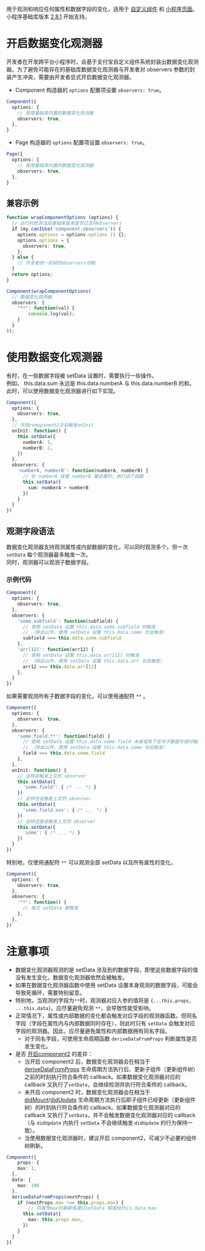 用于观测和响应任何属性和数据字段的变化，适用于 [自定义组件](https://opendocs.alipay.com/mini/framework/component_object) 和 [小程序页面](https://opendocs.alipay.com/mini/framework/page-detail)。<br />小程序基础库版本 [2.8.1](https://opendocs.alipay.com/mini/framework/lib-upgrade-v2) 开始支持。

# 开启数据变化观测器
开发者在开发跨平台小程序时，会基于支付宝自定义组件系统封装出数据变化观测器。为了避免可能存在的基础库数据变化观测器与开发者对 observers 参数的封装产生冲突，需要由开发者显式开启数据变化观测器。

- Component 构造器的 `options` 配置项设置 `observers: true`。
```typescript
Component({
  options: {
    // 使用基础库内置的数据变化观测器
    observers: true,
  },
} 
```

- Page 构造器的 `options` 配置项设置 `observers: true`。
```typescript
Page({
  options: {
    // 使用基础库内置的数据变化观测器
    observers: true,
  },
}
```

## 兼容示例
```typescript
function wrapComponentOptions (options) {
  // 运行时检测当前基础库版本是否已支持observers
  if (my.canIUse('component.observers')) {
    options.options = options.options || {};
    options.options = {
      observers: true,
    };
  } else {
  	// 开发者统一封装的observers功能
  }
  return options;
}

Component(wrapComponentOptions(
  // 数据变化观测器
  observers: {
    "**": function(val) {
    	console.log(val);
    }
  }
));
```

# 使用数据变化观测器
有时，在一些数据字段被 setData 设置时，需要执行一些操作。<br />例如， this.data.sum 永远是 this.data.numberA 与 this.data.numberB 的和。此时，可以使用数据变化观测器进行如下实现。
```typescript
Component({
  options: {
    observers: true,
  },
  // 开启comoponent2才会触发onInit
  onInit: function() {
    this.setData({
      numberA: 1,
      numberB: 2,
    })
  },
  observers: {
    'numberA, numberB': function(numberA, numberB) {
      // 在 numberA 或者 numberB 被设置时，执行这个函数
      this.setData({
        sum: numberA + numberB
      })
    }
  }
})
```

## 观测字段语法
数据变化观测器支持观测属性或内部数据的变化，可以同时观测多个。但一次 `setData` 每个观测器最多触发一次。<br />同时，观测器可以观测子数据字段。

### 示例代码
```typescript
Component({
  options: {
    observers: true,
  },
  observers: {
    'some.subfield': function(subfield) {
      // 使用 setData 设置 this.data.some.subfield 时触发
      // （除此以外，使用 setData 设置 this.data.some 也会触发）
      subfield === this.data.some.subfield
    },
    'arr[12]': function(arr12) {
      // 使用 setData 设置 this.data.arr[12] 时触发
      // （除此以外，使用 setData 设置 this.data.arr 也会触发）
      arr12 === this.data.arr[12]
    },
  }
})
```
如果需要观测所有子数据字段的变化，可以使用通配符 `**` 。
```typescript
Component({
  options: {
    observers: true,
  },
  observers: {
    'some.field.**': function(field) {
      // 使用 setData 设置 this.data.some.field 本身或其下任何子数据字段时触发
      // （除此以外，使用 setData 设置 this.data.some 也会触发）
      field === this.data.some.field
    },
  },
  onInit: function() {
    // 这样会触发上文的 observer
    this.setData({
      'some.field': { /* ... */ }
    })
    // 这样也会触发上文的 observer
    this.setData({
      'some.field.xxx': { /* ... */ }
    })
    // 这样还是会触发上文的 observer
    this.setData({
      'some': { /* ... */ }
    })
  }
})
```
特别地，仅使用通配符 `**` 可以观测全部 setData 以及所有属性的变化。
```typescript
Component({
  options: {
    observers: true,
  },
  observers: {
    '**': function() {
      // 每次 setData 都触发
    },
  },
})
```

# 注意事项

- 数据变化观测器观测的是 setData 涉及到的数据字段，即使这些数据字段的值没有发生变化，数据变化观测器依然会被触发。
- 如果在数据变化观测器函数中使用 setData 设置本身观测的数据字段，可能会导致死循环，需要特别留意。
- 特别地，当观测的字段为`**`时，观测器对应入参的值将是 `{...this.props, ...this.data}`。应尽量避免观测 `**`，会导致性能受影响。
- 正常情况下，属性或内部数据的变化都会触发对应字段的观测器函数。但同名字段（字段在属性内与内部数据同时存在），则此时只有 `setData` 会触发对应字段的观测器。因此，应尽量避免属性和内部数据拥有同名字段。
   - 对于同名字段，可使用生命周期函数 `deriveDataFromProps` 判断属性是否发生变化。
- 是否 [开启component2](https://opendocs.alipay.com/mini/framework/component-lifecycle) 的差异：
   - 当开启 component2 后，数据变化观测器会在相当于 [deriveDataFromProps](https://opendocs.alipay.com/mini/framework/component-lifecycle#deriveDataFromProps) 生命周期方法执行后、更新子组件（更新组件树）之前的时刻执行符合条件的 callback。如果数据变化观测器对应的 callback 又执行了`setData`，会继续检测并执行符合条件的 callback。
   - 未开启 component2 时，数据变化观测器会在相当于 [didMount](https://opendocs.alipay.com/mini/framework/component-lifecycle#didMount)/[didUpdate](https://opendocs.alipay.com/mini/framework/component-lifecycle#didUpdate) 生命周期方法执行后即子组件已经更新（更新组件树）的时刻执行符合条件的 callback。如果数据变化观测器对应的 callback 又执行了`setData`，并不会触发数据变化观测器对应的 callback（与 `didUpdate` 内执行 `setData` 不会继续触发 `didUpdate` 的行为保持一致）。
   - 当使用数据变化观测器时，建议开启 component2，可减少不必要的组件树刷新。
```typescript
Component({
	props: {
    max: 1,
  },
  data: {
    max: 100
  },
  deriveDataFromProps(nextProps) {
  	if (nextProps.max !== this.props.max) {
    	// 将属性max的最新值通过setData 赋值给this.data.max
      this.setData({
        max: this.props.max,
      })
    }
  }
})
```
